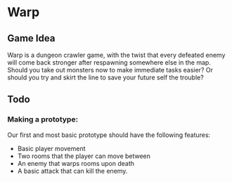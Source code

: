 # Warp
## Game Idea
Warp is a dungeon crawler game, with the twist that every defeated enemy
will come back stronger after respawning somewhere else in the map.
Should you take out monsters now to make immediate tasks easier? 
Or should you try and skirt the line to save your future self the trouble?

## Todo
### Making a prototype:
Our first and most basic prototype should have the following features:
* Basic player movement
* Two rooms that the player can move between
* An enemy that warps rooms upon death
* A basic attack that can kill the enemy.
